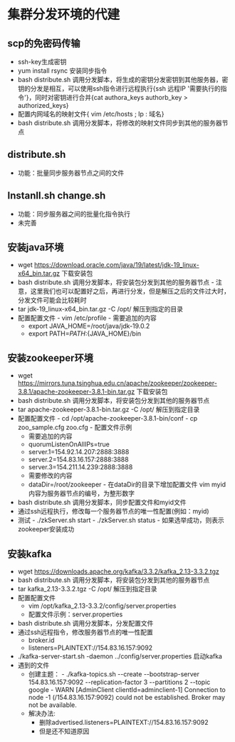 # 集群分发环境的代建


## scp的免密码传输
   - ssh-key生成密钥
   - yum install rsync 安装同步指令
   - bash distribute.sh 调用分发脚本，将生成的密钥分发密钥到其他服务器，密钥的分发是相互，可以使用ssh指令进行远程执行{ssh 远程IP '需要执行的指令'}，同时对密钥进行合并{cat authora_keys authorb_key > authorized_keys}
   - 配置内网域名的映射文件{ vim /etc/hosts ; Ip : 域名}
   - bash distribute.sh 调用分发脚本，将修改的映射文件同步到其他的服务器节点

## distribute.sh
   - 功能：批量同步服务器节点之间的文件
## Instanll.sh change.sh 
   - 功能：同步服务器之间的批量化指令执行
   - 未完善
## 安装java环境
   - wget https://download.oracle.com/java/19/latest/jdk-19_linux-x64_bin.tar.gz 下载安装包
   - bash distribute.sh 调用分发脚本，将安装包分发到其他的服务器节点
	- 注意，这里我们也可以配置好之后，再进行分发，但是解压之后的文件过大时，分发文件可能会比较耗时
   - tar jdk-19_linux-x64_bin.tar.gz -C /opt/ 解压到指定的目录
   - 配置配置文件
	- vim /etc/profile
	- 需要追加的内容
		- export JAVA_HOME=/root/java/jdk-19.0.2
		- export PATH=$PATH:${JAVA_HOME}/bin
## 安装zookeeper环境
   - wget https://mirrors.tuna.tsinghua.edu.cn/apache/zookeeper/zookeeper-3.8.1/apache-zookeeper-3.8.1-bin.tar.gz 下载安装包
   - bash distribute.sh 调用分发脚本，将安装包分发到其他的服务器节点
   - tar apache-zookeeper-3.8.1-bin.tar.gz -C /opt/ 解压到指定目录
   - 配置配置文件
	- cd /opt/apache-zookeeper-3.8.1-bin/conf
	- cp zoo_sample.cfg zoo.cfg
	- 配置文件示例
		- 需要追加的内容
		- quorumListenOnAllIPs=true
		- server.1=154.92.14.207:2888:3888
		- server.2=154.83.16.157:2888:3888
		- server.3=154.211.14.239:2888:3888
		- 需要修改的内容
		- dataDir=/root/zookeeper
	- 在dataDir的目录下增加配置文件 vim myid 内容为服务器节点的编号，为整形数字
   - bash distribute.sh 调用分发脚本，同步配置文件和myid文件
   - 通过ssh远程执行，修改每一个服务器节点的唯一性配置(例如：myid)
   - 测试
	- ./zkServer.sh start
	- ./zkServer.sh status
	- 如果选举成功，则表示zookeeper安装成功
## 安装kafka
   - wget https://downloads.apache.org/kafka/3.3.2/kafka_2.13-3.3.2.tgz
   - bash distribute.sh 调用分发脚本，将安装包分发到其他的服务器节点
   - tar kafka_2.13-3.3.2.tgz -C /opt/ 解压到指定目录
   - 配置配置文件
        - vim /opt/kafka_2.13-3.3.2/config/server.properties
        - 配置文件示例：server.properties
   - bash distribute.sh 调用分发脚本，分发配置文件
   - 通过ssh远程指令，修改服务器节点的唯一性配置
        - broker.id
        - listeners=PLAINTEXT://154.83.16.157:9092
   - ./kafka-server-start.sh -daemon ../config/server.properties 启动kafka
   - 遇到的文件
        - 创建主题：
                -  ./kafka-topics.sh --create --bootstrap-server 154.83.16.157:9092 --replication-factor 3 --partitions 2 --topic google
                -  WARN [AdminClient clientId=adminclient-1] Connection to node -1 (/154.83.16.157:9092) could not be established. Broker may not be available.
		- 解决办法:
			- 删除advertised.listeners=PLAINTEXT://154.83.16.157:9092
			- 但是还不知道原因

			   
